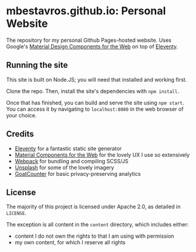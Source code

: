 # mbestavros.github.io: Personal Website

The repository for my personal Github Pages-hosted website. Uses Google's [Material Design Components for the Web](https://github.com/material-components/material-components-web) on top of [Eleventy](https://github.com/11ty/eleventy/).

## Running the site

This site is built on Node.JS; you will need that installed and working first.

Clone the repo. Then, install the site's dependencies with `npm install`.

Once that has finished, you can build and serve the site using `npm start`. You can access it by navigating to `localhost:8080` in the web browser of your choice.

## Credits

- [Eleventy](https://github.com/11ty/eleventy/) for a fantastic static site generator
- [Material Components for the Web](https://github.com/material-components/material-components-web) for the lovely UX I use so extensively
- [Webpack](https://webpack.js.org/) for bundling and compiling SCSS/JS
- [Unsplash](https://unsplash.com/) for some of the lovely imagery
- [GoatCounter](https://www.goatcounter.com/) for basic privacy-preserving analytics

## License

The majority of this project is licensed under Apache 2.0, as detailed in `LICENSE`.

The exception is all content in the `content` directory, which includes either:

- content I do not own the rights to that I am using with permission
- my own content, for which I reserve all rights
